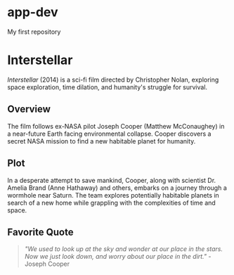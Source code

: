 # app-dev
My first repository

# Interstellar

*Interstellar* (2014) is a sci-fi film directed by Christopher Nolan, exploring space exploration, time dilation, and humanity's struggle for survival.

## Overview

The film follows ex-NASA pilot Joseph Cooper (Matthew McConaughey) in a near-future Earth facing environmental collapse. Cooper discovers a secret NASA mission to find a new habitable planet for humanity.

## Plot

In a desperate attempt to save mankind, Cooper, along with scientist Dr. Amelia Brand (Anne Hathaway) and others, embarks on a journey through a wormhole near Saturn. The team explores potentially habitable planets in search of a new home while grappling with the complexities of time and space.

## Favorite Quote

> *"We used to look up at the sky and wonder at our place in the stars. Now we just look down, and worry about our place in the dirt."* - Joseph Cooper


